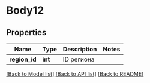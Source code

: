 # Body12

## Properties
Name | Type | Description | Notes
------------ | ------------- | ------------- | -------------
**region_id** | **int** | ID региона | 

[[Back to Model list]](../README.md#documentation-for-models) [[Back to API list]](../README.md#documentation-for-api-endpoints) [[Back to README]](../README.md)



